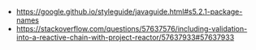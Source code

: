  - https://google.github.io/styleguide/javaguide.html#s5.2.1-package-names
 - https://stackoverflow.com/questions/57637576/including-validation-into-a-reactive-chain-with-project-reactor/57637933#57637933
